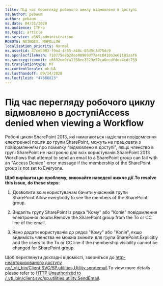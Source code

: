 ```yaml
---
title: Під час перегляду робочого циклу відмовлено в доступі
ms.author: pebaum
author: pebaum
ms.date: 04/21/2020
ms.audience: ITPro
ms.topic: article
ms.service: o365-administration
ROBOTS: NOINDEX, NOFOLLOW
localization_priority: Normal
ms.assetid: 47ceb983-f9a4-4c55-a40c-03d5c3d75dc9
ms.openlocfilehash: 710775e8b2dee98969df7a4c8410a3e61181aaf6
ms.sourcegitcommit: c6692ce0fa1358ec3529e59ca0ecdfdea4cdc759
ms.translationtype: MT
ms.contentlocale: uk-UA
ms.lasthandoff: 09/14/2020
ms.locfileid: "47688823"
---
```

# <a name="access-denied-when-viewing-a-workflow"></a><span data-ttu-id="302fb-102">Під час перегляду робочого циклу відмовлено в доступі</span><span class="sxs-lookup"><span data-stu-id="302fb-102">Access denied when viewing a Workflow</span></span>

<span data-ttu-id="302fb-103">Робочі цикли SharePoint 2013, які намагаються надіслати повідомлення електронної пошти до групи SharePoint, можуть не працювати з повідомленням про помилку "відмовлено в доступі", якщо членство в групі SharePoint не настроєно для всіх користувачів.</span><span class="sxs-lookup"><span data-stu-id="302fb-103">SharePoint 2013 Workflows that attempt to send an email to a SharePoint group can fail with an "Access Denied" error message if the membership of the SharePoint group is not set to Everyone.</span></span>
  
 <span data-ttu-id="302fb-104">**Щоб вирішити цю проблему, виконайте наведені нижче дії.**</span><span class="sxs-lookup"><span data-stu-id="302fb-104">**To resolve this issue, do these steps:**</span></span>
  
 1. <span data-ttu-id="302fb-105">Дозволити всім користувачам бачити учасників групи SharePoint.</span><span class="sxs-lookup"><span data-stu-id="302fb-105">Allow everybody to see the members of the SharePoint group.</span></span>
  
 2. <span data-ttu-id="302fb-106">Видаліть групу SharePoint із рядка "Кому" або "Копія" повідомлення електронної пошти.</span><span class="sxs-lookup"><span data-stu-id="302fb-106">Remove the SharePoint group from the To or CC line of the email.</span></span>
  
 3. <span data-ttu-id="302fb-107">Явно додати користувачів до рядка "Кому" або "Копія", якщо видимість членства не можна змінити для групи SharePoint.</span><span class="sxs-lookup"><span data-stu-id="302fb-107">Explicitly add the users to the To or CC line if the membership visibility cannot be changed for SharePoint group.</span></span>
  
<span data-ttu-id="302fb-108">Щоб переглянути докладні відомості, зверніться до [http-неавторизованого доступу до/_vti_bin/Client.SVC/SP.utilities.Utility.sendemail](https://go.microsoft.com/fwlink/?linkid=2044694&amp;clcid=0x409).</span><span class="sxs-lookup"><span data-stu-id="302fb-108">To view more details please refer to [HTTP Unauthorized to /_vti_bin/client.svc/sp.utilities.utility.SendEmail](https://go.microsoft.com/fwlink/?linkid=2044694&amp;clcid=0x409).</span></span>
  
